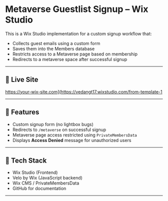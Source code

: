 # Metaverse Guestlist Signup – Wix Studio

This is a Wix Studio implementation for a custom signup workflow that:
- Collects guest emails using a custom form
- Saves them into the Members database
- Restricts access to a Metaverse page based on membership
- Redirects to a metaverse space after successful signup

---

## 🔗 Live Site
https://your-wix-site.com](https://vedangt17.wixstudio.com/from-template-1

---

## 📄 Features

- Custom signup form (no lightbox bugs)
- Redirects to `/metaverse` on successful signup
- Metaverse page access restricted using `PrivateMembersData`
- Displays **Access Denied** message for unauthorized users

---

## 🧠 Tech Stack

- Wix Studio (Frontend)
- Velo by Wix (JavaScript backend)
- Wix CMS / PrivateMembersData
- GitHub for documentation

---


